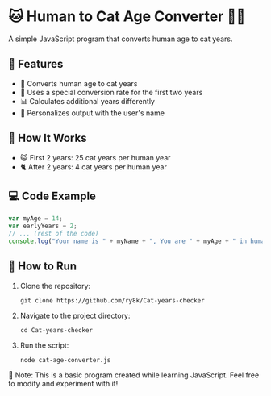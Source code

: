 # 🐱 Human to Cat Age Converter 🧑‍🦰

A simple JavaScript program that converts human age to cat years.

## 🌟 Features

- 🧮 Converts human age to cat years
- 🐾 Uses a special conversion rate for the first two years
- 📊 Calculates additional years differently
- 👤 Personalizes output with the user's name

## 🚀 How It Works

- 😺 First 2 years: 25 cat years per human year
- 🐈 After 2 years: 4 cat years per human year

## 💻 Code Example

```javascript
var myAge = 14;
var earlyYears = 2;
// ... (rest of the code)
console.log("Your name is " + myName + ", You are " + myAge + " in human years and " + catYears + " in cat years.")
```

## 🏁 How to Run

1. Clone the repository:
   ```
   git clone https://github.com/ry8k/Cat-years-checker
   ```
2. Navigate to the project directory:
   ```
   cd Cat-years-checker
   ```
3. Run the script:
   ```
   node cat-age-converter.js
   ```

📝 Note: This is a basic program created while learning JavaScript. Feel free to modify and experiment with it!
